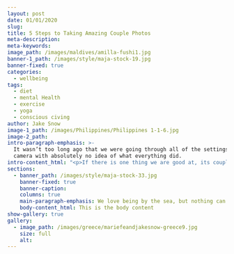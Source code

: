 ```yaml
---
layout: post
date: 01/01/2020
slug:
title: 5 Steps to Taking Amazing Couple Photos
meta-description:
meta-keywords:
image_path: /images/maldives/amilla-fushi1.jpg
banner-1_path: /images/style/maja-stock-19.jpg
banner-fixed: true
categories:
  - wellbeing
tags:
  - diet
  - mental Health
  - exercise
  - yoga
  - conscious civing
author: Jake Snow
image-1_path: /images/Philippines/Philippines 1-1-6.jpg
image-2_path:
intro-paragraph-emphasis: >-
  It wasn’t too long ago that we were going through all of the settings in our
  camera with absolutely no idea of what everything did.
intro-content_html: "<p>If there is one thing we are good at, its couple photos. We get asked all the time &ldquo;who takes your photos&rdquo;. Most people think we travel around with a 3rd wheel professional photographer that follows us wherever we go \U0001F605. This is not the case! Sometimes we wish we did have a third person because that would make our lives a lot easier, but wheres the fun in that?&nbsp;</p><p>Just to make it clear and hopefully this will give you some more hope. We definitely do not classify ourselves as professional photographers, everything we have learnt about photography is self taught. It wasn&rsquo;t too long ago that we were going through all of the settings in our camera with absolutely no idea of what everything did. Give us a \U0001F590\U0001F3FD in the comments if you know what thats like.</p><p>So how do we do it?&nbsp;</p>"
sections:
  - banner_path: /images/style/maja-stock-33.jpg
    banner-fixed: true
    banner-caption:
    columns: true
    main-paragraph-emphasis: We love being by the sea, but nothing can compare to a winter ski trip with the one you love
    body-content_html: This is the body content
show-gallery: true     
gallery:
  - image_path: /images/greece/mariefeandjakesnow-greece9.jpg
    size: full
    alt:
---
```

